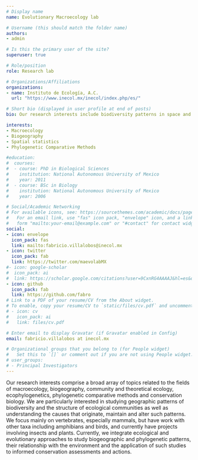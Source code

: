 ```yaml
---
# Display name
name: Evolutionary Macroecology lab

# Username (this should match the folder name)
authors:
- admin

# Is this the primary user of the site?
superuser: true

# Role/position
role: Research lab

# Organizations/Affiliations
organizations:
- name: Instituto de Ecología, A.C. 
  url: "https://www.inecol.mx/inecol/index.php/es/"

# Short bio (displayed in user profile at end of posts)
bio: Our research interests include biodiversity patterns in space and time.

interests:
- Macroecology
- Biogeography
- Spatial statistics
- Phylogenetic Comparative Methods

#education:
#  courses:
#  - course: PhD in Biological Sciences
#    institution: National Autonomous University of Mexico
#    year: 2011
#  - course: BSc in Biology
#    institution: National Autonomous University of Mexico
#    year: 2006

# Social/Academic Networking
# For available icons, see: https://sourcethemes.com/academic/docs/page-builder/#icons
#   For an email link, use "fas" icon pack, "envelope" icon, and a link in the
#   form "mailto:your-email@example.com" or "#contact" for contact widget.
social:
- icon: envelope
  icon_pack: fas
  link: mailto:fabricio.villalobos@inecol.mx
- icon: twitter
  icon_pack: fab
  link: https://twitter.com/maevolabMX
#- icon: google-scholar
#  icon_pack: ai
#  link: https://scholar.google.com/citations?user=9CxnRG4AAAAJ&hl=es&oi=ao
- icon: github
  icon_pack: fab
  link: https://github.com/fabro
# Link to a PDF of your resume/CV from the About widget.
# To enable, copy your resume/CV to `static/files/cv.pdf` and uncomment the lines below.
# - icon: cv
#   icon_pack: ai
#   link: files/cv.pdf

# Enter email to display Gravatar (if Gravatar enabled in Config)
email: fabricio.villalobos at inecol.mx

# Organizational groups that you belong to (for People widget)
#   Set this to `[]` or comment out if you are not using People widget.
# user_groups:
# - Principal Investigators
---
```


Our research interests comprise a broad array of topics related to the fields of macroecology, biogeography, community and theoretical ecology, ecophylogenetics, phylogenetic comparative methods and conservation biology. We are particularly interested in studying geographic patterns of biodiversity and the structure of ecological communities as well as understanding the causes that originate, maintain and alter such patterns. We focus mainly on vertebrates, especially mammals, but have work with other taxa including amphibians and birds, and currently have projects involving insects and plants. Currently, we integrate ecological and evolutionary approaches to study biogeographic and phylogenetic patterns, their relationship with the environment and the application of such studies to informed conservation assessments and actions.
